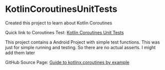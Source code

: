 # KotlinCoroutinesUnitTests

Created this project to learn about Kotlin Coroutines

Quick link to Coroutines Test:
 [Kotlin Coroutines Unit Tests](https://github.com/geertberkers/KotlinCoroutinesUnitTests/blob/master/app/src/test/java/geert.berkers.kotlincoroutines/KotlinCoroutinesTests.kt)

This project contains a Android Project with simple test functions.
This was just for simple running and testing.
So there are no actual asserts. I might add them later

GitHub Source Page:
[Guide to kotlinx.coroutines by example](https://github.com/Kotlin/kotlinx.coroutines/blob/master/coroutines-guide.md)